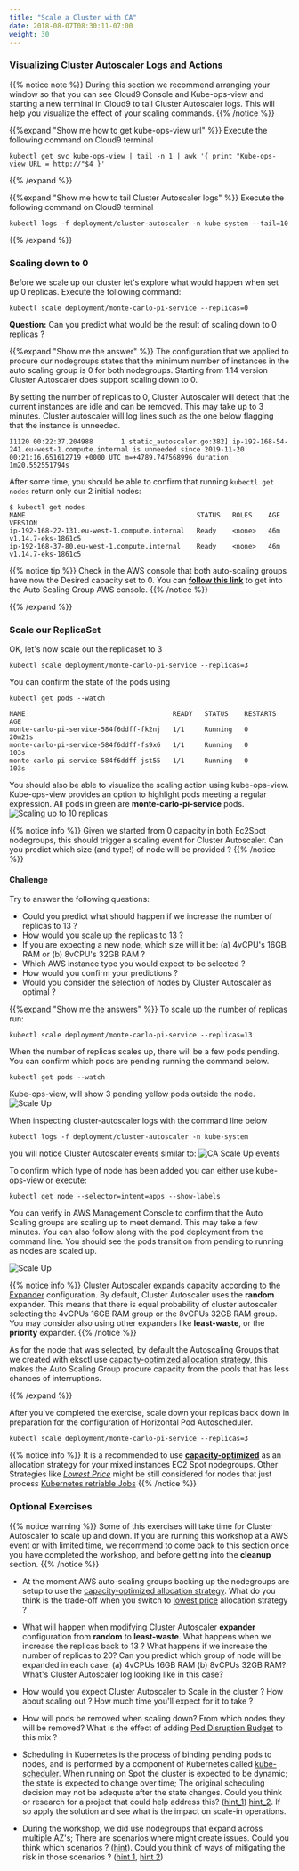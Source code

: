 ```yaml
---
title: "Scale a Cluster with CA"
date: 2018-08-07T08:30:11-07:00
weight: 30
---
```


### Visualizing Cluster Autoscaler Logs and Actions 

{{% notice note %}}
During this section we recommend arranging your window so that you can see Cloud9 Console and Kube-ops-view and starting a new terminal in Cloud9 to tail Cluster Autoscaler logs. This will help you visualize the effect of your scaling commands.
{{% /notice %}}

{{%expand "Show me how to get kube-ops-view url" %}}
Execute the following command on Cloud9 terminal
```
kubectl get svc kube-ops-view | tail -n 1 | awk '{ print "Kube-ops-view URL = http://"$4 }'
```
{{% /expand %}}


{{%expand "Show me how to tail Cluster Autoscaler logs" %}}
Execute the following command on Cloud9 terminal
```
kubectl logs -f deployment/cluster-autoscaler -n kube-system --tail=10
```
{{% /expand %}}

### Scaling down to 0

Before we scale up our cluster let's explore what would happen when set up 0 replicas. 
Execute the following command: 

```
kubectl scale deployment/monte-carlo-pi-service --replicas=0
```

**Question:** Can you predict what would be the result of scaling down to 0 replicas ?

{{%expand "Show me the answer" %}}
The configuration that we applied to procure our nodegroups states that the minimum number of instances in the 
auto scaling group is 0 for both nodegroups. Starting from 1.14 version Cluster Autoscaler does support 
scaling down to 0. 

By setting the number of replicas to 0, Cluster Autoscaler will detect that the current instances are idle and can be removed. This may take up to 3 minutes. Cluster autoscaler will log lines such as the one below flagging that the instance is unneeded. 

```
I1120 00:22:37.204988       1 static_autoscaler.go:382] ip-192-168-54-241.eu-west-1.compute.internal is unneeded since 2019-11-20 00:21:16.651612719 +0000 UTC m=+4789.747568996 duration 1m20.552551794s
```

After some time, you should be able to confirm that running `kubectl get nodes` return only our 2 initial nodes:

```
$ kubectl get nodes
NAME                                           STATUS   ROLES    AGE   VERSION
ip-192-168-22-131.eu-west-1.compute.internal   Ready    <none>   46m   v1.14.7-eks-1861c5
ip-192-168-37-80.eu-west-1.compute.internal    Ready    <none>   46m   v1.14.7-eks-1861c5
```

{{% notice tip %}}
Check in the AWS console that both auto-scaling groups have now the Desired capacity set to 0. You can **[follow this link](https://console.aws.amazon.com/ec2/autoscaling/home?#AutoScalingGroups:filter=eksctl-eksworkshop-eksctl-nodegroup-dev;view=details)** to get into the Auto Scaling Group AWS console.
{{% /notice %}}



{{% /expand %}}



### Scale our ReplicaSet

OK, let's now scale out the replicaset to 3 
```
kubectl scale deployment/monte-carlo-pi-service --replicas=3
```

You can confirm the state of the pods using
```
kubectl get pods --watch
```

```
NAME                                     READY   STATUS    RESTARTS   AGE
monte-carlo-pi-service-584f6ddff-fk2nj   1/1     Running   0          20m21s
monte-carlo-pi-service-584f6ddff-fs9x6   1/1     Running   0          103s
monte-carlo-pi-service-584f6ddff-jst55   1/1     Running   0          103s
```
You should also be able to visualize the scaling action using kube-ops-view. Kube-ops-view provides an option to highlight pods meeting a regular expression. All pods in green are **monte-carlo-pi-service** pods.
![Scaling up to 10 replicas](/images/using_ec2_spot_instances_with_eks/scaling/scaling-kov-10-replicas.png)

{{% notice info %}}
Given we started from 0 capacity in both Ec2Spot nodegroups, this should trigger a scaling event for Cluster Autoscaler. Can you predict which size (and type!) of node will be provided ? 
{{% /notice %}}

#### Challenge

Try to answer the following questions:

 - Could you predict what should happen if we increase the number of replicas to 13 ? 
 - How would you scale up the replicas to 13 ? 
 - If you are expecting a new node, which size will it be: (a) 4vCPU's 16GB RAM or (b) 8vCPU's 32GB RAM ? 
 - Which AWS instance type you would expect to be selected ?
 - How would you confirm your predictions ?
 - Would you consider the selection of nodes by Cluster Autoscaler as optimal ? 

{{%expand "Show me the answers" %}}
To scale up the number of replicas run:
```
kubectl scale deployment/monte-carlo-pi-service --replicas=13
```

When the number of replicas scales up, there will be a few pods pending. You can confirm which pods are pending running the command below. 
```
kubectl get pods --watch
```

Kube-ops-view, will show 3 pending yellow pods outside the node.
![Scale Up](/images/using_ec2_spot_instances_with_eks/scaling/scaling-asg-up-kov.png)

When inspecting cluster-autoscaler logs with the command line below 
```
kubectl logs -f deployment/cluster-autoscaler -n kube-system
```
you will notice Cluster Autoscaler events similar to:
![CA Scale Up events](/images/using_ec2_spot_instances_with_eks/scaling/scaling-asg-up2.png)


To confirm which type of node has been added you can either use kube-ops-view or execute:
```
kubectl get node --selector=intent=apps --show-labels
```

You can verify in AWS Management Console to confirm that the Auto Scaling groups are scaling up to meet demand. This may take a few minutes. You can also follow along with the pod deployment from the command line. You should see the pods transition from pending to running as nodes are scaled up.

![Scale Up](/images/using_ec2_spot_instances_with_eks/scaling/scaling-asg-up.png)

{{% notice info %}}
Cluster Autoscaler expands capacity according to the [Expander](https://github.com/kubernetes/autoscaler/blob/master/cluster-autoscaler/FAQ.md#what-are-expanders) configuration. By default, Cluster Autoscaler uses the **random** expander. This means that there is equal probability of cluster autoscaler selecting the 4vCPUs 16GB RAM group or the 8vCPUs 32GB RAM group. You may consider also using other expanders like **least-waste**, or the **priority** expander.
{{% /notice %}}

As for the node that was selected, by default the Autoscaling Groups that we created with eksctl use [capacity-optimized allocation strategy](https://docs.aws.amazon.com/en_pv/autoscaling/ec2/userguide/asg-purchase-options.html#asg-allocation-strategies), this makes the Auto Scaling Group procure capacity from the pools that has less chances of interruptions.  

{{% /expand %}}

After you've completed the exercise, scale down your replicas back down in preparation for the configuration of Horizontal Pod Autoscheduler.
```
kubectl scale deployment/monte-carlo-pi-service --replicas=3
```

{{% notice info %}}
It is a recommended to use **[capacity-optimized](https://aws.amazon.com/blogs/compute/introducing-the-capacity-optimized-allocation-strategy-for-amazon-ec2-spot-instances/)** as an allocation strategy for your mixed instances EC2 Spot nodegroups. Other Strategies like *[Lowest Price](https://docs.aws.amazon.com/autoscaling/ec2/userguide/asg-purchase-options.html)* might be still considered for nodes that just process [Kubernetes retriable Jobs](https://kubernetes.io/docs/concepts/workloads/controllers/jobs-run-to-completion/)
{{% /notice %}}

### Optional Exercises

{{% notice warning %}}
Some of this exercises will take time for Cluster Autoscaler to scale up and down. If you are running this
workshop at a AWS event or with limited time, we recommend to come back to this section once you have 
completed the workshop, and before getting into the **cleanup** section.
{{% /notice %}}

 * At the moment AWS auto-scaling groups backing up the nodegroups are setup to use the [capacity-optimized allocation strategy](https://docs.aws.amazon.com/en_pv/autoscaling/ec2/userguide/asg-purchase-options.html#asg-allocation-strategies). What do you think is the trade-off when you switch to [lowest price](https://docs.aws.amazon.com/en_pv/autoscaling/ec2/userguide/asg-purchase-options.html#asg-allocation-strategies) allocation strategy ? 

 * What will happen when modifying Cluster Autoscaler **expander** configuration from **random**  to **least-waste**. What happens when we increase the replicas back to 13 ? What happens if we increase the number of replicas to 20? Can you predict which group of node will be expanded in each case: (a) 4vCPUs 16GB RAM (b) 8vCPUs 32GB RAM? What's Cluster Autoscaler log looking like in this case?

 * How would you expect Cluster Autoscaler to Scale in the cluster ? How about scaling out ? How much time you'll expect for it to take ?

 * How will pods be removed when scaling down? From which nodes they will be removed? What is the effect of adding [Pod Disruption Budget](https://kubernetes.io/docs/tasks/run-application/configure-pdb/) to this mix ? 

 * Scheduling in Kubernetes is the process of binding pending pods to nodes, and is performed by a component of Kubernetes called [kube-scheduler](https://kubernetes.io/docs/concepts/scheduling/kube-scheduler/). When running on Spot the cluster is expected to be dynamic; the state is expected to change over time; The original scheduling decision may not be adequate after the state changes. Could you think or research for a project that could help address this? ([hint_1](https://github.com/kubernetes-sigs/descheduler)) [hint_2](https://github.com/pusher/k8s-spot-rescheduler). If so apply the solution and see what is the impact on scale-in operations.

 * During the workshop, we did use nodegroups that expand across multiple AZ's; There are scenarios where might create issues. Could you think which scenarios ? ([hint](https://github.com/kubernetes/autoscaler/tree/master/cluster-autoscaler/cloudprovider/aws#common-notes-and-gotchas)). Could you think of ways of mitigating the risk in those scenarios ? ([hint 1](https://github.com/aws-samples/amazon-k8s-node-drainer), [hint 2](https://github.com/kubernetes/autoscaler/blob/master/cluster-autoscaler/FAQ.md#im-running-cluster-with-nodes-in-multiple-zones-for-ha-purposes-is-that-supported-by-cluster-autoscaler))

